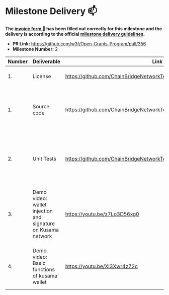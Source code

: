# Milestone Delivery :mailbox:

**The [invoice form :pencil:](https://docs.google.com/forms/d/e/1FAIpQLSfmNYaoCgrxyhzgoKQ0ynQvnNRoTmgApz9NrMp-hd8mhIiO0A/viewform) has been filled out correctly for this milestone and the delivery is according to the official [milestone delivery guidelines](https://github.com/w3f/General-Grants-Program/blob/master/grants/milestone-deliverables-guidelines.md).**

- **PR Link:** https://github.com/w3f/Open-Grants-Program/pull/356
- **Milestone Number:** 2

| Number | Deliverable                                                  | Link                                                                  | Notes                                                                                                                                 |
| ------ | ------------------------------------------------------------ | --------------------------------------------------------------------- | ------------------------------------------------------------------------------------------------------------------------------------- |
| 1.     | License                                                      | https://github.com/ChainBridgeNetworkTeam/Doter/blob/master/LICENSE   | Apache License 2.0                                                                                                                    |
| 1.     | Source code                                                  | https://github.com/ChainBridgeNetworkTeam/Doter                       | Doter has been launched on [google extension store](https://chrome.google.com/webstore/detail/doter/abamjefkidngfegdjbmffdmbgjgpaobf) |
| 2.     | Unit Tests                                                   | https://github.com/ChainBridgeNetworkTeam/Doter/blob/master/README.md | At project root directory, type `yarn test` in command line to run test case                                                          |
| 3.     | Demo video: wallet injection and signature on Kusama network | https://youtu.be/z7Lo3D56xg0                                          | screen recording for wallet injection and signature on Kusama network                                                                 |
| 4.     | Demo video: Basic functions of kusama wallet                 | https://youtu.be/XI3Xwr4z72c                                          | screen recording for Basic functions of kusama wallet                                                                                 |
